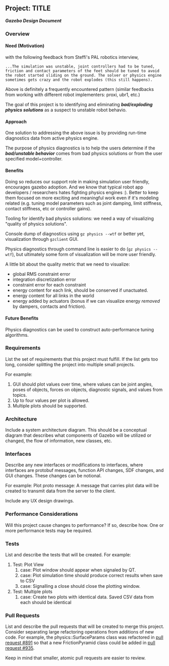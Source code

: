 ## Project: TITLE
***Gazebo Design Document***

### Overview

#### Need (Motivation) ####
with the following feedback from Steffi's PAL robotics interview,

    ...The simulation was unstable, joint controllers had to be tuned, friction and contact parameters of the feet should be tuned to avoid the robot started sliding on the ground. The solver or physics engine sometimes gets crazy and the robot explodes (this still happens).

Above is definitely a frequently encountered pattern (similar feedbacks from working with different robot implementers: proxi, ubr1, etc.)

The goal of this project is to identifying and eliminating ***bad/exploding physics solutions*** as a suspect to unstable robot behavio.

#### Approach ####
One solution to addressing the above issue is by providing run-time diagnostics data from active physics engine.

The purpose of physics diagnostics is to help the users determine if the ***bad/unstable behavior*** comes from bad physics solutions or from the user specified model+controller.

#### Benefits ####
Doing so reduces our support role in making simulation user friendly, encourages gazebo adoption.
And we know that typical robot app developers / researchers hates fighting physics engines :). Better to keep them focused on more exciting and meaningful work even if it's modeling related (e.g. tuning model parameters such as joint damping, limit stiffness, contact stiffness, etc or controller gains).


Tooling for identify bad physics solutions: we need a way of visualizing "quality of physics solutions".

Console dump of diagnostics using `gz physics --wtf` or better yet, visualization through `gzclient` GUI.

Physics diagnostics through command line is easier to do (`gz physics --wtf`), but ultimately some form of visualization will be more user friendly.

A little bit about the quality metric that we need to visualize:

 - global RMS constraint error
 - integration discretization error
 - constraint error for each constraint
 - energy content for each link, should be conserved if unactuated.
 - energy content for all links in the world
 - energy added by actuators (bonus if we can visualize energy *removed* by dampers, contacts and friction).

#### Future Benefits ####

Physics diagnostics can be used to construct auto-performance tuning algorithms.


### Requirements

List the set of requirements that this project must fulfill.
If the list gets too long, consider splitting the project into multiple small projects.

For example:

1. GUI should plot values over time, where values can be joint angles, poses of objects, forces on objects, diagnostic signals, and values from topics.
1. Up to four values per plot is allowed.
1. Multiple plots should be supported.

### Architecture
Include a system architecture diagram.
This should be a conceptual diagram that describes what components of Gazebo will be utilized or changed, the flow of information, new classes, etc.

### Interfaces
Describe any new interfaces or modifications to interfaces, where interfaces are protobuf messages, function API changes, SDF changes, and GUI changes. These changes can be notional.

For example:
Plot proto message: A message that carries plot data will be created to transmit data from the server to the client.

Include any UX design drawings.

### Performance Considerations
Will this project cause changes to performance?
If so, describe how.
One or more performance tests may be required.

### Tests
List and describe the tests that will be created. For example:

1. Test: Plot View
    1. case: Plot window should appear when signaled by QT.
    1. case: Plot simulation time should produce correct results when save to CSV
    1. case: Signalling a close should close the plotting window.
1. Test: Multiple plots
    1. case: Create two plots with identical data. Saved CSV data from each should be identical

### Pull Requests
List and describe the pull requests that will be created to merge this project.
Consider separating large refactoring operations from additions of new code.
For example, the physics::SurfaceParams class was refactored in
[pull request #891](https://bitbucket.org/osrf/gazebo/pull-request/891/refactor)
so that a new FrictionPyramid class could be added in
[pull request #935](https://bitbucket.org/osrf/gazebo/pull-request/935/create).

Keep in mind that smaller, atomic pull requests are easier to review.
